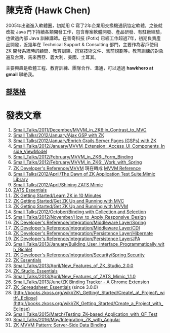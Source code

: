 # 陳克奇 \(Hawk Chen\)

2005年出道進入軟體圈，初期用 C 寫了2年企業用交換機通訊協定軟體，之後就改投 Java 門下持續各類開發工作，包含專案軟體開發、產品研發、有駐廠經驗，也做過內部 Java 訓練講師。在普奇科技 \(Potix\) 已經工作超過7年，初期負責產品開發，近幾年在 Technical Support & Consulting 部門，主要作為客戶使用 ZK 開發系統時的顧問、教育訓練、撰寫技術文件、售前規劃等。教育訓練的對象遍及台灣、馬來西亞、義大利、美國、土耳其。

主要興趣是軟體工程、教育訓練、團隊合作、溝通，可以透過 **hawkhero at gmail** 聯絡我。

## [部落格](https://hawkphoenix.blogspot.com/)


# 發表文章

1. [Small\_Talks/2011/December/MVVM\_in\_ZK6:in\_Contrast\_to\_MVC](https://www.zkoss.org/wiki/Small_Talks/2011/December/MVVM_in_ZK6:in_Contrast_to_MVC)
2. [Small Talks/2012/January/Ajax GSP with ZK](https://www.zkoss.org/wiki/Small_Talks/2012/January/Ajax_GSP_with_ZK)
3. [Small Talks/2012/January/Enrich Grails Server Pages \(GSPs\) with ZK](https://www.zkoss.org/wiki/Small_Talks/2012/January/Enrich_Grails_Server_Pages_%28GSPs%29_with_ZK)
4. [Small\_Talks/2012/January/MVVM\_Extension:\_Access\_UI\_Components\_Inside\_ViewModel](https://www.zkoss.org/wiki/Small_Talks/2012/January/MVVM_Extension:_Access_UI_Components_Inside_ViewModel)
5. [Small\_Talks/2012/February/MVVM\_in\_ZK6:\_Form\_Binding](https://www.zkoss.org/wiki/Small_Talks/2012/February/MVVM_in_ZK6:_Form_Binding)
6. [Small\_Talks/2012/February/MVVM\_in\_ZK6:\_Work\_with\_Spring](https://www.zkoss.org/wiki/Small_Talks/2012/February/MVVM_in_ZK6:_Work_with_Spring)
7. [ZK Developer's Reference/MVVM](https://www.zkoss.org/wiki/ZK_Developer%27s_Reference/MVVM) 現在轉成 [MVVM Reference](http://books.zkoss.org/zk-mvvm-book/8.0/index.html)
8. [Small Talks/2012/April/The Dawn of ZK Application Test Suite:Mimic Library](https://www.zkoss.org/wiki/Small_Talks/2012/April/The_Dawn_of_ZK_Application_Test_Suite:Mimic_Library)
9. [Small Talks/2012/April/Shining ZATS Mimic](https://www.zkoss.org/wiki/Small_Talks/2012/April/Shining_ZATS_Mimic)
10. [ZATS Essentials](https://www.zkoss.org/wiki/ZATS_Essentials)
11. [ZK Getting Started/Learn ZK in 10 Minutes](https://www.zkoss.org/wiki/ZK_Getting_Started/Learn_ZK_in_10_Minutes)
12. [ZK Getting Started/Get ZK Up and Running with MVC](https://www.zkoss.org/wiki/ZK_Getting_Started/Get_ZK_Up_and_Running_with_MVC)
13. [ZK Getting Started/Get ZK Up and Running with MVVM](https://www.zkoss.org/wiki/ZK_Getting_Started/Get_ZK_Up_and_Running_with_MVVM)
14. [Small Talks/2012/October/Binding with Collection and Selection](https://www.zkoss.org/wiki/Small_Talks/2012/October/Binding_with_Collection_and_Selection)
15. [Small\_Talks/2012/November/How\_to\_Apply\_Responsive\_Design](https://www.zkoss.org/wiki/Small_Talks/2012/November/How_to_Apply_Responsive_Design)
16. [ZK Developer's Reference/Integration/Middleware Layer/Spring](https://www.zkoss.org/wiki/ZK_Developer%27s_Reference/Integration/Middleware_Layer/Spring)
17. [ZK Developer's Reference/Integration/Middleware Layer/CDI](https://www.zkoss.org/wiki/ZK_Developer%27s_Reference/Integration/Middleware_Layer/CDI)
18. [ZK Developer's Reference/Integration/Persistence Layer/Hibernate](https://www.zkoss.org/wiki/ZK_Developer%27s_Reference/Integration/Persistence_Layer/Hibernate)
19. [ZK Developer's Reference/Integration/Persistence Layer/JPA](https://www.zkoss.org/wiki/ZK_Developer%27s_Reference/Integration/Persistence_Layer/JPA)
20. [Small\_Talks/2013/January/Building\_User\_Interface\_Programmatically\_with\_Richlet](https://www.zkoss.org/wiki/Small_Talks/2013/January/Building_User_Interface_Programmatically_with_Richlet)
21. [ZK Developer's Reference/Integration/Security/Spring Security](https://www.zkoss.org/wiki/ZK_Developer%27s_Reference/Integration/Security/Spring_Security)
22. [ZK Essentials](https://www.zkoss.org/wiki/ZK_Essentials)
23. [Small\_Talks/2013/April/New\_Features\_of\_ZK\_Studio\_2.0.0](https://www.zkoss.org/wiki/Small_Talks/2013/April/New_Features_of_ZK_Studio_2.0.0)
24. [ZK\_Studio\_Essentials](https://www.zkoss.org/wiki/ZK_Studio_Essentials)
25. [Small\_Talks/2013/April/New\_Features\_of\_ZATS\_Mimic\_1.1.0](https://www.zkoss.org/wiki/Small_Talks/2013/April/New_Features_of_ZATS_Mimic_1.1.0)
26. [Small\_Talks/2013/June/ZK Binding Tracker - A Chrome Extension](https://www.zkoss.org/wiki/Small_Talks/2013/June/ZK_Binding_Tracker_-_A_Chrome_Extension)
27. [ZK\_Spreadsheet\_Essentials](https://www.zkoss.org/wiki/ZK_Spreadsheet_Essentials) \(since 3.0.0\)
28. [http://books.zkoss.org/wiki/ZK\_Getting\_Started/Create\_a\_Project\_with\_Eclipse](http://books.zkoss.org/wiki/ZK_Getting_Started/Create_a_Project_with_Eclipse)
29. [Small\_Talks/2015/March/Testing\_ZK-based\_Application\_with\_QF\_Test](https://www.zkoss.org/wiki/Small_Talks/2015/March/Testing_ZK-based_Application_with_QF_Test)
30. [Small\_Talks/2016/May/Integrating\_ZK\_with\_Angular](https://www.zkoss.org/wiki/Small_Talks/2016/May/Integrating_ZK_with_Angular)
31. [ZK MVVM Pattern: Server-Side Data Binding](https://dzone.com/articles/zk-mvvm-approach-server-side-data-binding)
